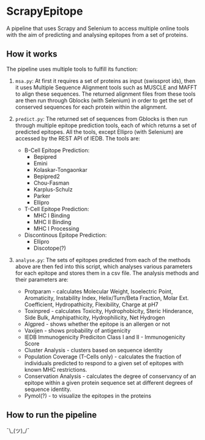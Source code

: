 # ScrapyEpitope
A pipeline that uses Scrapy and Selenium to access multiple online tools with the aim of predicting and analysing epitopes from a set of proteins.

## How it works
The pipeline uses multiple tools to fulfill its function:

1. `msa.py`: At first it requires a set of proteins as input (swissprot ids), then it uses Multiple Sequence Alignment tools such as MUSCLE and MAFFT to align these sequences. The returned alignment files from these tools are then run through Gblocks (with Selenium) in order to get the set of conserved sequences for each protein within the alignment.

2. `predict.py`: The returned set of sequences from Gblocks is then run through multiple epitope prediction tools, each of which returns a set of predicted epitopes. All the tools, except Ellipro (with Selenium) are accessed by the REST API of IEDB. The tools are:
    * B-Cell Epitope Prediction:
      * Bepipred
      * Emini
      * Kolaskar-Tongaonkar
      * Bepipred2
      * Chou-Fasman
      * Karplus-Schulz
      * Parker
      * Ellipro
    * T-Cell Epitope Prediction:
      * MHC I Binding
      * MHC II Binding
      * MHC I Processing
    * Discontinous Epitope Prediction:
      * Ellipro
      * Discotope(?)

3. `analyse.py`: The sets of epitopes predicted from each of the methods above are then fed into this script, which analyses various parameters for each epitope and stores them in a csv file. The analysis methods and their parameters are:
    *  Protparam - calculates Molecular Weight, Isoelectric Point, Aromaticity, Instability Index, Helix/Turn/Beta Fraction, Molar Ext. Coefficient, Hydropathicity, Flexibility, Charge at pH7
    *  Toxinpred - calculates Toxicity, Hydrophobicity, Steric Hinderance, Side Bulk, Amphipathicity, Hydrophilicity, Net Hydrogen
    *  Algpred - shows whether the epitope is an allergen or not
    *  Vaxijen - shows probability of antigenicity
    *  IEDB Immunogenicity Prediciton Class I and II - Immunogenicity Score
    *  Cluster Analysis - clusters based on sequence identity
    *  Population Coverage (T-Cells only) - calculates the fraction of individuals predicted to respond to a given set of epitopes with known MHC restrictions.
    *  Conservation Analysis - calculates the degree of conservancy of an epitope within a given protein sequence set at different degrees of sequence identity.
    *  Pymol(?) - to visualize the epitopes in the proteins

## How to run the pipeline

  ¯\\\_(ツ)_/¯
